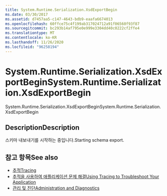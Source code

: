 ```yaml
---
title: System.Runtime.Serialization.XsdExportBegin
ms.date: 03/30/2017
ms.assetid: d7457aa5-c147-4643-bdb9-eaafa6674013
ms.openlocfilehash: 60ffce75c4f199ab317024712a91f06560f93f87
ms.sourcegitcommit: bc293b14af795e0e999e3304dd40c0222cf2ffe4
ms.translationtype: MT
ms.contentlocale: ko-KR
ms.lasthandoff: 11/26/2020
ms.locfileid: "96258194"
---
```

# <a name="systemruntimeserializationxsdexportbegin"></a><span data-ttu-id="0051d-102">System.Runtime.Serialization.XsdExportBegin</span><span class="sxs-lookup"><span data-stu-id="0051d-102">System.Runtime.Serialization.XsdExportBegin</span></span>

<span data-ttu-id="0051d-103">System.Runtime.Serialization.XsdExportBegin</span><span class="sxs-lookup"><span data-stu-id="0051d-103">System.Runtime.Serialization.XsdExportBegin</span></span>  
  
## <a name="description"></a><span data-ttu-id="0051d-104">Description</span><span class="sxs-lookup"><span data-stu-id="0051d-104">Description</span></span>  

 <span data-ttu-id="0051d-105">스키마 내보내기를 시작하는 중입니다.</span><span class="sxs-lookup"><span data-stu-id="0051d-105">Starting schema export.</span></span>  
  
## <a name="see-also"></a><span data-ttu-id="0051d-106">참고 항목</span><span class="sxs-lookup"><span data-stu-id="0051d-106">See also</span></span>

- [<span data-ttu-id="0051d-107">추적</span><span class="sxs-lookup"><span data-stu-id="0051d-107">Tracing</span></span>](index.md)
- [<span data-ttu-id="0051d-108">추적을 사용하여 애플리케이션 문제 해결</span><span class="sxs-lookup"><span data-stu-id="0051d-108">Using Tracing to Troubleshoot Your Application</span></span>](using-tracing-to-troubleshoot-your-application.md)
- [<span data-ttu-id="0051d-109">관리 및 진단</span><span class="sxs-lookup"><span data-stu-id="0051d-109">Administration and Diagnostics</span></span>](../index.md)

